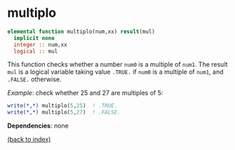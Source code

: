 # multiplo

```fortran
elemental function multiplo(num,xx) result(mul)
  implicit none
  integer :: num,xx
  logical :: mul
```

This function checks whether a number ```num0``` is a multiple of ```num1```. The result ```mul``` is a logical variable taking value ```.TRUE.``` if ```num0``` is a multiple of ```num1```, and ```.FALSE.``` otherwise.

_Example_: check whether 25 and 27 are multiples of 5:

```fortran
write(*,*) multiplo(5,25)  ! .TRUE.
write(*,*) multiplo(5,27)  ! .FALSE.
```

**Dependencies**: none

[(back to index)](index.md)